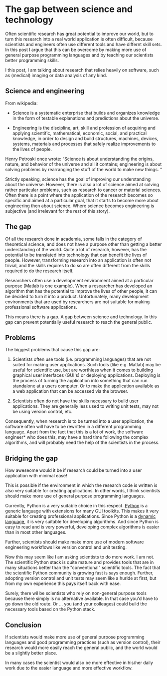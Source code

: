 # The gap between science and technology


<!-- DATE: -->
<!-- TAGS: open source, science, engineering, python -->
<!-- AUTHOR: Almar -->

Often scientific research has great potential to improve our
world, but to turn this research into a real world application is often
difficult, because scientists and engineers often use different tools
and have differnt skill sets. In this post I argue that this can be
overcome by making more use of general purpose programming languages
and by teaching our scientists better programming skills.

I this post, I am talking about research that relies heavily on
software, such as (medical) imaging or data analysis of any kind.


<!-- END_SUMMARY -->


## Science and engineering

From wikipedia: 

* Science is a systematic enterprise that builds and organizes knowledge
  in the form of testable explanations and predictions about the
  universe.
  
* Engineering is the discipline, art, skill and profession of acquiring
  and applying scientific, mathematical, economic, social, and practical
  knowledge, in order to design and build structures, machines, devices,
  systems, materials and processes that safely realize improvements to
  the lives of people.

Henry Petroski once wrote: “Science is about understanding the origins,
nature, and behavior of the universe and all it contains; engineering
is about solving problems by rearranging the stuff of the world to make
new things. “

Strictly speaking, science has the goal of improving our understanding
about the universe. However, there is also a lot of science aimed at
solving rather particular problems, such as research to cancer or
material sciences. Often there is a point where the application of the
research becomes so specific and aimed at a particular goal, that it
starts to become more about engineering then about science. Where
science becomes engineering is subjective (and irrelevant for the rest
of this story).


## The gap

Of all the research done in academia, some falls in the category of
theoretical science, and does not have a purpose other than getting a
better understanding of the world. Quite a lot of research, however,
has the potential to be translated into technology that can benefit the
lives of people. However, transforming research into an application is
often not trivial, and the skills requires to do so are often different
from the skills required to do the research itself.

Researchers often use a development environment aimed at a particular
purpose (Matlab is one example). When a researcher has developed an
algorithm that has the potential to improve the lives of other people,
it can be decided to turn it into a product. Unfortunately, many
development environments that are used by researchers are not suitable
for making professional software applications.

This means there is a gap. A gap between science and technology. In
this gap can prevent potentially useful research to reach the general
public.


## Problems

The biggest problems that cause this gap are:

1) Scientists often use tools (i.e. programming languages) that are not
suited for making user applications. Such tools (like e.g. Matlab) may
be useful for scientific use, but are worthless when it comes to
building graphical user interfaces (GUI's) or deploying applications.
Deploying is the process of turning the application into something that
can run standalone at a users computer. Or to make the application
available as a web application that can be accessed via the browser.

2) Scientists often do not have the skills necessary to build user
applications. They are generally less used to writing unit tests, may
not be using version control, etc.

Consequently, when research is to be turned into a user application,
the software often will have to be rewritten in a different programming 
language. Apart from the fact that this is a lot of work, the software
engineer* who does this, may have a hard time following the complex
algorithms, and will probably need the help of the scientists in the
process.


## Bridging the gap

How aweseome would it be if research could be turned into a user
application with minimal ease!

This is possible if the environment in which the research code is
written is also very suitable for creating applications. In other words,
I think scientists should make more use of general purpose programming
languages.

Currently, Python is a very suitable choice in this respect. 
[Python](http://python.org) is a generic language with extensions for
many GUI toolkits. This makes it very suitable for creating professional
applications. Since Python is a [dynamic language](http://almarklein.org/why_dynamic.html), 
it is very suitable for developing algorithms. And since Python is easy
to read and is very powerful, developing complex algorithms is easier
than in most other languages.

Further, scientists should make make more use of modern software
engineering workflows like version control and unit testing.

Now this may seem like I am asking scientists to do more work. I am
not. The scientific Python stack is quite mature and provides tools
that are in many situations better than the "conventional" scientific
tools. The fact that the scientific Python community is growing fast
is says enough. Further, adopting version control and unit tests may
seem like a hurlde at first, but from my own experience this pays itself
back with ease.

Surely, there wil be scientists who rely on non-general purpose tools
because there simply is no alternative available. In that case you'd
have to go down the old route. Or ... you (and your colleages) could
build the necessary tools based on the Python stack.


## Conclusion

If scientists would make more use of general purpose programming
languages and good programming practices (such as version control),
their research would more easily reach the general public, and the world
would be a slightly better place.

In many cases the scientist would also be more effective in his/her
daily work due to the easier language and more effective workflow.
